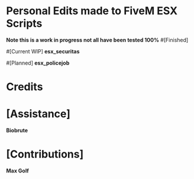 # Personal Edits made to FiveM ESX Scripts

**Note this is a work in progress not all have been tested 100%**
#[Finished]

#[Current WIP]
**esx_securitas**

#[Planned]
**esx_policejob**

# Credits

# [Assistance]
**Biobrute**

# [Contributions]
**Max Golf**

